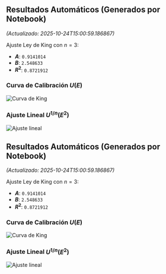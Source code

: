 
## Resultados Automáticos (Generados por Notebook)
*(Actualizado: 2025-10-24T15:00:59.186867)*

Ajuste Ley de King con $n=3$:
- **$A$**: `0.9141014`
- **$B$**: `2.548633`
- **$R^2$**: `0.8721912`

### Curva de Calibración $U(E)$ 
![Curva de King](Practicas/P03_Hilo_Caliente/data/images/p3_king_curve.png)

### Ajuste Lineal $U^{1/n}(E^2)$ 
![Ajuste lineal](Practicas/P03_Hilo_Caliente/data/images/p3_king_transform_fit.png)



## Resultados Automáticos (Generados por Notebook)
*(Actualizado: 2025-10-24T15:00:59.186867)*

Ajuste Ley de King con $n=3$:
- **$A$**: `0.9141014`
- **$B$**: `2.548633`
- **$R^2$**: `0.8721912`

### Curva de Calibración $U(E)$ 
![Curva de King](Practicas/P03_Hilo_Caliente/data/images/p3_king_curve.png)

### Ajuste Lineal $U^{1/n}(E^2)$ 
![Ajuste lineal](Practicas/P03_Hilo_Caliente/data/images/p3_king_transform_fit.png)


